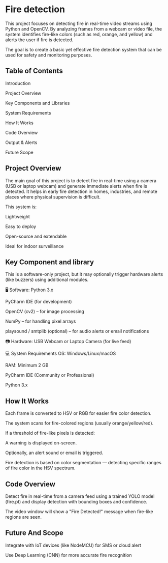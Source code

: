 
# Fire detection

This project focuses on detecting fire in real-time video streams using Python and OpenCV. By analyzing frames from a webcam or video file, the system identifies fire-like colors (such as red, orange, and yellow) and alerts the user if fire is detected.

The goal is to create a basic yet effective fire detection system that can be used for safety and monitoring purposes.


## Table of Contents

Introduction

Project Overview

Key Components and Libraries

System Requirements

How It Works

Code Overview

Output & Alerts

Future Scope


## Project Overview
The main goal of this project is to detect fire in real-time using a camera (USB or laptop webcam) and generate immediate alerts when fire is detected. It helps in early fire detection in homes, industries, and remote places where physical supervision is difficult.

This system is:

Lightweight

Easy to deploy

Open-source and extendable

Ideal for indoor surveillance




## Key Component and library
This is a software-only project, but it may optionally trigger hardware alerts (like buzzers) using additional modules.

🖥️ Software:
Python 3.x

PyCharm IDE (for development)

OpenCV (cv2) – for image processing

NumPy – for handling pixel arrays

playsound / smtplib (optional) – for audio alerts or email notifications

📷 Hardware:
USB Webcam or Laptop Camera (for live feed)

💻 System Requirements
OS: Windows/Linux/macOS

RAM: Minimum 2 GB

PyCharm IDE (Community or Professional)

Python 3.x



## How It Works
Each frame is converted to HSV or RGB for easier fire color detection.

The system scans for fire-colored regions (usually orange/yellow/red).

If a threshold of fire-like pixels is detected:

A warning is displayed on-screen.

Optionally, an alert sound or email is triggered.

Fire detection is based on color segmentation — detecting specific ranges of fire color in the HSV spectrum.


## Code Overview

Detect fire in real-time from a camera feed using a trained YOLO model (fire.pt) and display detection with bounding boxes and confidence.

The video window will show a "Fire Detected!" message when fire-like regions are seen.


## Future And Scope
Integrate with IoT devices (like NodeMCU) for SMS or cloud alert

Use Deep Learning (CNN) for more accurate fire recognition



